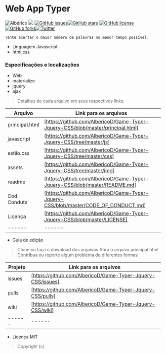 
# Web App Typer 
![Albérico](https://img.shields.io/badge/Site-Alb%C3%A9rico-blue.svg)                       ![](https://img.shields.io/badge/API-Github-yellowgreen.svg)
[![GitHub issues](https://img.shields.io/github/issues/AlbericoD/Game-Typer-Jquery-CSS.svg)](https://github.com/AlbericoD/Game-Typer-Jquery-CSS/issues)[![GitHub stars](https://img.shields.io/github/stars/AlbericoD/Game-Typer-Jquery-CSS.svg)](https://github.com/AlbericoD/Game-Typer-Jquery-CSS/stargazers)    [![GitHub license](https://img.shields.io/badge/license-MIT-blue.svg)](https://raw.githubusercontent.com/AlbericoD/Game-Typer-Jquery-CSS/master/LICENSE)[![GitHub forks](https://img.shields.io/github/forks/AlbericoD/Game-Typer-Jquery-CSS.svg)](https://github.com/AlbericoD/Game-Typer-Jquery-CSS/network)[![Twitter](https://img.shields.io/twitter/url/https/github.com/AlbericoD/Game-Typer-Jquery-CSS.svg?style=social)](https://twitter.com/intent/tweet?text=Wow:&url=%5Bobject%20Object%5D)

    Tente acertar o maior número de palavras no menor tempo possível.
  * Linguagem Javascript
  * html,css
 

### Especificações e localizações

* Web
* materialize
* jquery
* ajax
>Detalhes de cada arquivo em seus respectivos links.


| Arquivo | Link para os arquivos |
| ------ | ------ |
| principal.html | [https://github.com/AlbericoD/Game-Typer-Jquery-CSS/blob/master/principal.html]  |
| javascript| [https://github.com/AlbericoD/Game-Typer-Jquery-CSS/tree/master/js]  |
| estilo.css | [https://github.com/AlbericoD/Game-Typer-Jquery-CSS/tree/master/css]  |
| assets | [https://github.com/AlbericoD/Game-Typer-Jquery-CSS/tree/master/img]  |
| readme | [https://github.com/AlbericoD/Game-Typer-Jquery-CSS/blob/master/README.md]  |
| Cod. Conduta    | [https://github.com/AlbericoD/Game-Typer-Jquery-CSS/blob/master/CODE_OF_CONDUCT.md] |
| Licença | [https://github.com/AlbericoD/Game-Typer-Jquery-CSS/blob/master/LICENSE] |
| ------ | ------ |

* Guia de edição
>Clone ou faça o download dos arquivos
>Abra o arquivo principal.html
>Contribua ou reporte algum problema de diferentes formas

| Projeto | Link para os arquivos |
| ------ | ------ |
| issues | [https://github.com/AlbericoD/Game-Typer-Jquery-CSS/issues]  |
| pulls | [https://github.com/AlbericoD/Game-Typer-Jquery-CSS/pulls]  |
| wiki | [https://github.com/AlbericoD/Game-Typer-Jquery-CSS/wiki]  |
| ------ | ------ |


* Licença MIT
>Copyright (c)






